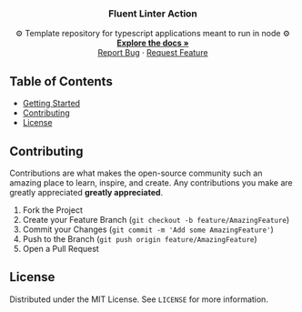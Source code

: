 <p align="center">
  <h3 align="center">Fluent Linter Action</h3>

  <p align="center">
     ⚙ Template repository for typescript applications meant to run in node ⚙
    <br />
    <a href="https://github.com/gagoar/calyptia/fluent-linter-action#table-of-contents"><strong>Explore the docs »</strong></a>
    <br />
    <a href="https://github.com/gagoar/calyptia/fluent-linter-action/issues">Report Bug</a>
    ·
    <a href="https://github.com/gagoar/calyptia/fluent-linter-action/issues">Request Feature</a>
  </p>
</p>

## Table of Contents

- [Getting Started](#getting-started)
- [Contributing](#contributing)
- [License](#license)

<!-- CONTRIBUTING -->

## Contributing

Contributions are what makes the open-source community such an amazing place to learn, inspire, and create. Any contributions you make are greatly appreciated **greatly appreciated**.

1. Fork the Project
2. Create your Feature Branch (`git checkout -b feature/AmazingFeature`)
3. Commit your Changes (`git commit -m 'Add some AmazingFeature'`)
4. Push to the Branch (`git push origin feature/AmazingFeature`)
5. Open a Pull Request

<!-- LICENSE -->

## License

Distributed under the MIT License. See `LICENSE` for more information.
